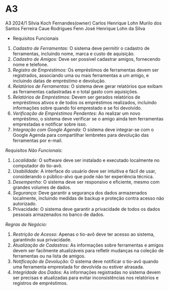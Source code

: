 # A3
A3 2024/1
Silvia Koch Fernandes(owner)
Carlos Henrique Lohn
Murilo dos Santos Ferreira
Caue Rodrigues Fenn
José Henrique Lohn da Silva
- Requisitos Funcionais


1. *Cadastro de Ferramentas:* O sistema deve permitir o cadastro de ferramentas, incluindo nome, marca e custo de aquisição.
2. *Cadastro de Amigos:* Deve ser possível cadastrar amigos, fornecendo nome e telefone.
3. *Registro de Empréstimos:* Os empréstimos de ferramentas devem ser registrados, associando uma ou mais ferramentas a um amigo, e incluindo datas de empréstimo e devolução.
4. *Relatórios de Ferramentas:* O sistema deve gerar relatórios que exibam as ferramentas cadastradas e o total gasto com aquisições.
5. *Relatórios de Empréstimos:* Devem ser gerados relatórios de empréstimos ativos e de todos os empréstimos realizados, incluindo informações sobre quando foi emprestado e se foi devolvido.
6. *Verificação de Empréstimos Pendentes:* Ao realizar um novo empréstimo, o sistema deve verificar se o amigo ainda tem ferramentas emprestadas e notificar sobre isso.
7. *Integração com Google Agenda:* O sistema deve integrar-se com o Google Agenda para compartilhar lembretes para devolução das ferramentas por e-mail.

*Requisitos Não Funcionais:*
1. *Localidade:* O software deve ser instalado e executado localmente no computador do tio-avô.
2. *Usabilidade:* A interface do usuário deve ser intuitiva e fácil de usar, considerando o público-alvo que pode não ter experiência técnica.
3. *Desempenho:* O sistema deve ser responsivo e eficiente, mesmo com grandes volumes de dados.
4. *Segurança:* Deve garantir a segurança dos dados armazenados localmente, incluindo medidas de backup e proteção contra acesso não autorizado.
5. Privacidade: O sistema deve garantir a privacidade de todos os dados pessoais armazenados no banco de dados.

*Regras de Negócio:*
1. *Restrição de Acesso:* Apenas o tio-avô deve ter acesso ao sistema, garantindo sua privacidade.
2. *Atualização de Cadastros:* As informações sobre ferramentas e amigos devem ser facilmente atualizáveis para refletir mudanças na coleção de ferramentas ou na lista de amigos.
3. *Notificação de Devolução:* O sistema deve notificar o tio-avô quando uma ferramenta emprestada for devolvida ou estiver atrasada.
4. *Integridade dos Dados:* As informações registradas no sistema devem ser precisas e atualizadas para evitar inconsistências nos relatórios e registros de empréstimos.
